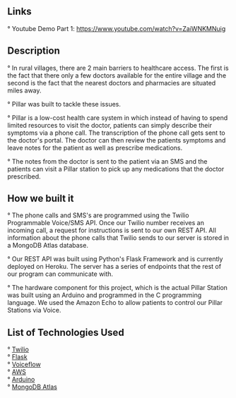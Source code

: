 ## Links
° Youtube Demo Part 1: https://www.youtube.com/watch?v=ZaiWNKMNuig </br>

## Description

° In rural villages, there are 2 main barriers to healthcare access. The first is the fact that there only a few doctors available for the entire village and the second is the fact that the nearest doctors and pharmacies are situated miles away.

° Pillar was built to tackle these issues.

° Pillar is a low-cost health care system in which instead of having to spend limited resources to visit the doctor, patients can simply describe their symptoms via a phone call. The transcription of the phone call gets sent to the doctor's portal. The doctor can then review the patients symptoms and leave notes for the patient as well as prescribe medications.

° The notes from the doctor is sent to the patient via an SMS and the patients can visit a Pillar station to pick up any medications that the doctor prescribed.

## How we built it

° The phone calls and SMS's are programmed using the Twilio Programmable Voice/SMS API. Once our Twilio number receives an incoming call, a request for instructions is sent to our own REST API. All information about the phone calls that Twilio sends to our server is stored in a MongoDB Atlas database.

° Our REST API was built using Python's Flask Framework and is currently deployed on Heroku. The server has a series of endpoints that the rest of our program can communicate with.

° The hardware component for this project, which is the actual Pillar Station was built using an Arduino and programmed in the C programming language. We used the Amazon Echo to allow patients to control our Pillar Stations via Voice. 


## List of Technologies Used

° [Twilio](https://www.twilio.com/)</br>
° [Flask](https://github.com/pallets/flask)</br>
° [Voiceflow](https://www.voiceflow.com/)</br>
° [AWS](https://aws.amazon.com/)</br>
° [Arduino](https://www.arduino.cc/)</br>
° [MongoDB Atlas](https://www.mongodb.com/cloud/atlas)</br>






